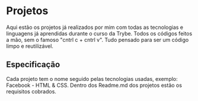 # Projetos
Aqui estão os projetos já realizados por mim com todas as tecnologias e linguagens já aprendidas durante o curso da Trybe. Todos os códigos feitos a mão, sem o famoso "cntrl c + cntrl v". Tudo pensado para ser um código limpo e reutilizável.

## Especificação

Cada projeto tem o nome seguido pelas tecnologias usadas, exemplo: Facebook - HTML & CSS.
Dentro dos Readme.md dos projetos estão os requisitos cobrados.
